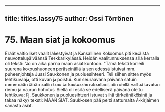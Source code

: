 
---

title: titles.lassy75
author: Ossi Törrönen
---


    
# 75. Maan siat ja kokoomus

Eräät valtiolliset vaalit lähestyivät ja Kansallinen Kokoomus piti kesäistä neuvottelupäiväänsä 
Teekkarikylässä. Heidän vaalitunnuksensa sillä kerralla oli teksti: "Jo on aika panna maan asiat 
kuntoon. "Tämä teksti komeili suurena kokoushuoneen peräseinällä ja sen edessä istuivat mm. 
puheenjohtaja Jussi Saukkonen ja puoluesihteeri. Tuli siihen sitten myös lehtikuvaaja, otti kuvan ja 
poistui. Kun seuraavana päivänä satuin menemään tähän saliin taas tarkastuskierroksellani, niin siellä 
vallitsi tavaton riemu ja naurun hohotus. Siellä oli esillä se edellisenä päivänä otettu lehtikuva: Pj. 
Saukkonen ja puoluesihteeri istuvat siinä tärkeänäköisinä ja takaa näkyy teksti: MAAN SIAT. 
Saukkosen pää peitti sattumalta A-kirjaimen sanasta asiat.
